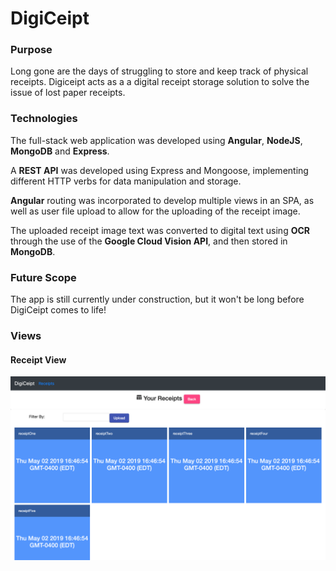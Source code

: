 # DigiCeipt

### Purpose
Long gone are the days of struggling to store and keep track of physical receipts. Digiceipt acts as a a digital receipt storage solution to solve the issue of lost paper receipts.

### Technologies
The full-stack web application was developed using **Angular**, **NodeJS**, **MongoDB** and **Express**.

A **REST API** was developed using Express and Mongoose, implementing different HTTP verbs for data manipulation and storage.

**Angular** routing was incorporated to develop multiple views in an SPA, as well as user file upload to allow for the uploading of the receipt image.

The uploaded receipt image text was converted to digital text using **OCR** through the use of the **Google Cloud Vision API**, and then stored in **MongoDB**.

### Future Scope
The app is still currently under construction, but it won't be long before DigiCeipt comes to life!

### Views
#### Receipt View
![DigiCeipt](images/Digiceipt.png)
